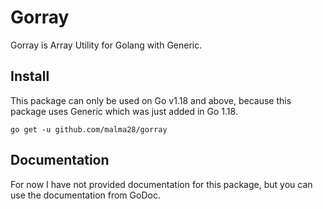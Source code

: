 # Gorray
Gorray is Array Utility for Golang with Generic.

## Install
This package can only be used on Go v1.18 and above, because this package uses Generic which was just added in Go 1.18.
```shell
go get -u github.com/malma28/gorray
```

## Documentation
For now I have not provided documentation for this package, but you can use the documentation from GoDoc.